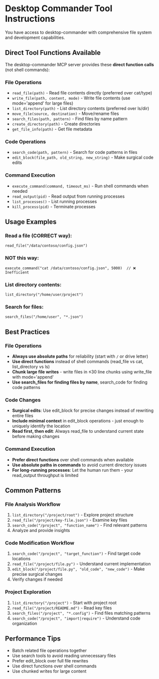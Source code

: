 # Desktop Commander Tool Instructions

You have access to desktop-commander with comprehensive file system and development capabilities.

## Direct Tool Functions Available
The desktop-commander MCP server provides these **direct function calls** (not shell commands):

### File Operations
- `read_file(path)` - Read file contents directly (preferred over cat/type)
- `write_file(path, content, mode)` - Write file contents (use mode='append' for large files)
- `list_directory(path)` - List directory contents (preferred over ls/dir)
- `move_file(source, destination)` - Move/rename files
- `search_files(path, pattern)` - Find files by name pattern
- `create_directory(path)` - Create directories
- `get_file_info(path)` - Get file metadata

### Code Operations
- `search_code(path, pattern)` - Search for code patterns in files
- `edit_block(file_path, old_string, new_string)` - Make surgical code edits

### Command Execution
- `execute_command(command, timeout_ms)` - Run shell commands when needed
- `read_output(pid)` - Read output from running processes
- `list_processes()` - List running processes
- `kill_process(pid)` - Terminate processes

## Usage Examples

### Read a file (CORRECT way):
```
read_file("/data/contoso/config.json")
```

### NOT this way:
```
execute_command("cat /data/contoso/config.json", 5000)  // ❌ Inefficient
```

### List directory contents:
```
list_directory("/home/user/project")
```

### Search for files:
```
search_files("/home/user", "*.json")
```

## Best Practices

### File Operations
- **Always use absolute paths** for reliability (start with `/` or drive letter)
- **Use direct functions** instead of shell commands (read_file vs cat, list_directory vs ls)
- **Chunk large file writes** - write files in ≤30 line chunks using write_file with mode='append'
- **Use search_files for finding files by name**, search_code for finding code patterns

### Code Changes  
- **Surgical edits**: Use edit_block for precise changes instead of rewriting entire files
- **Include minimal context** in edit_block operations - just enough to uniquely identify the location
- **Read first, then edit**: Always read_file to understand current state before making changes

### Command Execution
- **Prefer direct functions** over shell commands when available
- **Use absolute paths in commands** to avoid current directory issues
- **For long-running processes**: Let the human run them - your read_output throughput is limited

## Common Patterns

### File Analysis Workflow
1. `list_directory("/project/root")` - Explore project structure
2. `read_file("/project/key-file.json")` - Examine key files  
3. `search_code("/project", "function_name")` - Find relevant patterns
4. Analyze and provide insights

### Code Modification Workflow  
1. `search_code("/project", "target_function")` - Find target code locations
2. `read_file("/project/file.py")` - Understand current implementation
3. `edit_block("/project/file.py", "old_code", "new_code")` - Make precise surgical changes
4. Verify changes if needed

### Project Exploration
1. `list_directory("/project")` - Start with project root
2. `read_file("/project/README.md")` - Read key files
3. `search_files("/project", "*.config")` - Find files matching patterns
4. `search_code("/project", "import|require")` - Understand code organization

## Performance Tips
- Batch related file operations together
- Use search tools to avoid reading unnecessary files  
- Prefer edit_block over full file rewrites
- Use direct functions over shell commands
- Use chunked writes for large content
